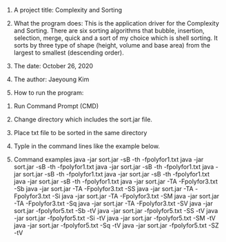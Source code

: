 1. A project title:
Complexity and Sorting

2. What the program does:
This is the application driver for the Complexity and Sorting.
There are six sorting algorithms that bubble, insertion, selection, merge, quick and a sort of my choice which is shell sorting.
It sorts by three type of shape (height, volume and base area) from the largest to smallest (descending order).

3. The date:
October 26, 2020

4. The author:
Jaeyoung Kim

5. How to run the program:
1) Run Command Prompt (CMD)
2) Change directory which includes the sort.jar file.
3) Place txt file to be sorted in the same directory
4) Typle in the command lines like the example below.

5) Command examples
java -jar sort.jar -sB -th -fpolyfor1.txt
java -jar sort.jar -sB -th -fpolyfor1.txt
java -jar sort.jar -sB -th -fpolyfor1.txt
java -jar sort.jar -sB -th -fpolyfor1.txt
java -jar sort.jar -sB -th -fpolyfor1.txt
java -jar sort.jar -sB -th -fpolyfor1.txt
java -jar sort.jar -TA -Fpolyfor3.txt -Sb
java -jar sort.jar -TA -Fpolyfor3.txt -SS
java -jar sort.jar -TA -Fpolyfor3.txt -Si
java -jar sort.jar -TA -Fpolyfor3.txt -SM
java -jar sort.jar -TA -Fpolyfor3.txt -Sq
java -jar sort.jar -TA -Fpolyfor3.txt -SV
java -jar sort.jar -fpolyfor5.txt -Sb -tV
java -jar sort.jar -fpolyfor5.txt -SS -tV
java -jar sort.jar -fpolyfor5.txt -Si -tV
java -jar sort.jar -fpolyfor5.txt -SM -tV
java -jar sort.jar -fpolyfor5.txt -Sq -tV
java -jar sort.jar -fpolyfor5.txt -SZ -tV